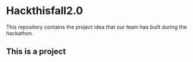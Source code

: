 # Hackthisfall2.0
This repository contains the project idea that our team has built during the hackathon.
## This is a project
